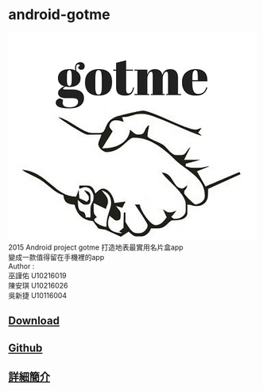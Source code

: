 # android-gotme 
<img src="./home.jpg"/><br>
2015 Android project gotme
打造地表最實用名片盒app<br>
變成一款值得留在手機裡的app<br>
Author : <br>
巫謹佑 U10216019<br>
陳安琪 U10216026<br>
吳新捷 U10116004<br>
<h2><a href="https://drive.google.com/file/d/0B1dy6kLpu3UVMXdZUEtjeHU3eUU/view?usp=sharing">Download</a></h2>
<h2><a href="https://github.com/Hsin-Chieh/android-gotme">Github</a></h2>
<h2><a href="https://docs.google.com/presentation/d/1qgVovZPNND-yHLjUYKt3d6PFvvKAdhYMVJCkgmXe8ZU/edit?usp=sharing">詳細簡介</a><h2>
